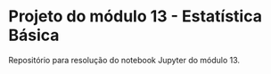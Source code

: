 # Projeto do módulo 13 - Estatística Básica

Repositório para resolução do notebook Jupyter do módulo 13.